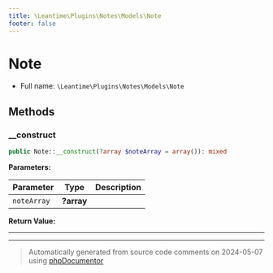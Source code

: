 ```yaml
---
title: \Leantime\Plugins\Notes\Models\Note
footer: false
---
```


# Note





* Full name: `\Leantime\Plugins\Notes\Models\Note`



## Methods

### __construct



```php
public Note::__construct(?array $noteArray = array()): mixed
```








**Parameters:**

| Parameter | Type | Description |
|-----------|------|-------------|
| `noteArray` | **?array** |  |


**Return Value:**





---


---
> Automatically generated from source code comments on 2024-05-07 using [phpDocumentor](http://www.phpdoc.org/)
